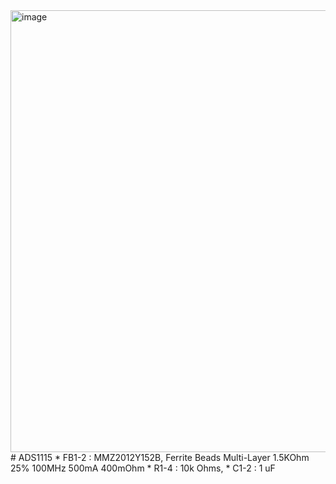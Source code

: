 <img width="707" alt="image" src="https://github.com/bochoa510/projectPSI/assets/65479298/13a21294-4ea1-43fe-8ba6-1cfe71462b38">
# ADS1115 
* FB1-2 : MMZ2012Y152B, Ferrite Beads Multi-Layer 1.5KOhm 25% 100MHz 500mA 400mOhm 
* R1-4 : 10k Ohms, 
* C1-2 : 1 uF 
